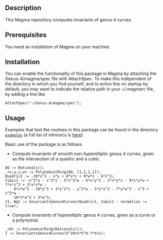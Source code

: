 Description
--

This Magma repository computes invariants of genus 4 curves.
 
Prerequisites
--

You need an installation of Magma on your machine.

Installation
--

You can enable the functionality of this package in Magma by attaching the Genus-4/magma/spec file with AttachSpec. To make this independent of the directory in which you find yourself, and to active this on startup by default, you may want to indicate the relative path in your ~/.magmarc file, by adding a line like
```
AttachSpec("~/Genus-4/magma/spec");
```

Usage
--

Examples that test the routines in this package can be found in the directory
[`examples`](examples) (a full list of intrinsics is [here](intrinsics.md)).

Basic use of the package is as follows.

* Compute invariants of smooth non-hyperelliptic genus 4 curves, given as the intersection of a quadric and a cubic.

```
QQ := Rationals();
_<x,y,z,w> := PolynomialRing(QQ, [1,1,1,1]);
Quadric1 := -10*x^2 - x*y + 8*x*z + 9*w*z - 6*z^2;
Cubic1 := -x^2*y - x^2*z - 5*x^2*w - 6*x*y^2 - 2*x*y*z - 9*x*y*w + 7*x*z^2 + 3*x*z*w -
    8*x*w^2 - 10*y^3 + 3*y^2*z - y^2*w - 3*y*z^2 - 7*y*w^2 - z^3 + z^2*w -
    10*z*w^2 + 3*w^3;
J1, Wgt := InvariantsGenus4Curves(Quadric1, Cubic1 : normalize := true);
```

* Compute invariants of hyperelliptic genus 4 curves, given as a curve or a polynomial.
```
_<X> := PolynomialRing(Rationals());   
I := InvariantsGenus4Curves(X^10+5*X^8-7*X+1);
```
